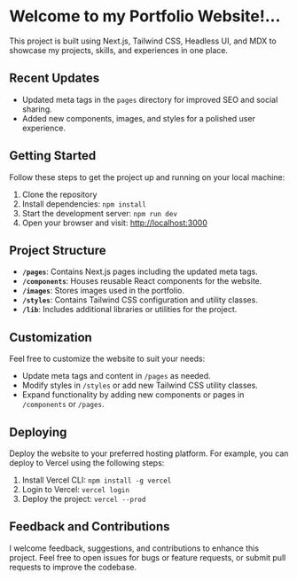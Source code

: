 # Welcome to my Portfolio Website!...

This project is built using Next.js, Tailwind CSS, Headless UI, and MDX to showcase my projects, skills, and experiences in one place.

## Recent Updates

- Updated meta tags in the `pages` directory for improved SEO and social sharing.
- Added new components, images, and styles for a polished user experience.

## Getting Started

Follow these steps to get the project up and running on your local machine:

1. Clone the repository
2. Install dependencies: `npm install`
3. Start the development server: `npm run dev`
4. Open your browser and visit: [http://localhost:3000](http://localhost:3000)

## Project Structure

- **`/pages`**: Contains Next.js pages including the updated meta tags.
- **`/components`**: Houses reusable React components for the website.
- **`/images`**: Stores images used in the portfolio.
- **`/styles`**: Contains Tailwind CSS configuration and utility classes.
- **`/lib`**: Includes additional libraries or utilities for the project.

## Customization

Feel free to customize the website to suit your needs:

- Update meta tags and content in `/pages` as needed.
- Modify styles in `/styles` or add new Tailwind CSS utility classes.
- Expand functionality by adding new components or pages in `/components` or `/pages`.

## Deploying

Deploy the website to your preferred hosting platform. For example, you can deploy to Vercel using the following steps:

1. Install Vercel CLI: `npm install -g vercel`
2. Login to Vercel: `vercel login`
3. Deploy the project: `vercel --prod`

## Feedback and Contributions

I welcome feedback, suggestions, and contributions to enhance this project. Feel free to open issues for bugs or feature requests, or submit pull requests to improve the codebase.
